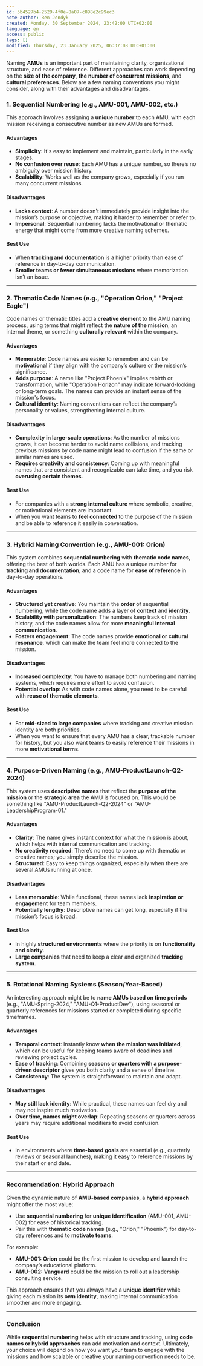```yaml
---
id: 5b4527b4-2529-4f0e-8a07-c898e2c99ec3
note-author: Ben Jendyk
created: Monday, 30 September 2024, 23:42:00 UTC+02:00
language: en
access: public
tags: []
modified: Thursday, 23 January 2025, 06:37:08 UTC+01:00
---
```


Naming **AMUs** is an important part of maintaining clarity, organizational structure, and ease of reference. Different approaches can work depending on the **size of the company**, **the number of concurrent missions**, and **cultural preferences**. Below are a few naming conventions you might consider, along with their advantages and disadvantages.

### **1. Sequential Numbering (e.g., AMU-001, AMU-002, etc.)**

This approach involves assigning a **unique number** to each AMU, with each mission receiving a consecutive number as new AMUs are formed.

#### **Advantages**

- **Simplicity**: It's easy to implement and maintain, particularly in the early stages.
- **No confusion over reuse**: Each AMU has a unique number, so there’s no ambiguity over mission history.
- **Scalability**: Works well as the company grows, especially if you run many concurrent missions.

#### **Disadvantages**

- **Lacks context**: A number doesn't immediately provide insight into the mission’s purpose or objective, making it harder to remember or refer to.
- **Impersonal**: Sequential numbering lacks the motivational or thematic energy that might come from more creative naming schemes.

#### **Best Use**

- When **tracking and documentation** is a higher priority than ease of reference in day-to-day communication.
- **Smaller teams or fewer simultaneous missions** where memorization isn’t an issue.

---

### **2. Thematic Code Names (e.g., "Operation Orion," "Project Eagle")**

Code names or thematic titles add a **creative element** to the AMU naming process, using terms that might reflect the **nature of the mission**, an internal theme, or something **culturally relevant** within the company.

#### **Advantages**

- **Memorable**: Code names are easier to remember and can be **motivational** if they align with the company’s culture or the mission’s significance.
- **Adds purpose**: A name like "Project Phoenix" implies rebirth or transformation, while "Operation Horizon" may indicate forward-looking or long-term goals. The names can provide an instant sense of the mission's focus.
- **Cultural identity**: Naming conventions can reflect the company’s personality or values, strengthening internal culture.

#### **Disadvantages**

- **Complexity in large-scale operations**: As the number of missions grows, it can become harder to avoid name collisions, and tracking previous missions by code name might lead to confusion if the same or similar names are used.
- **Requires creativity and consistency**: Coming up with meaningful names that are consistent and recognizable can take time, and you risk **overusing certain themes**.

#### **Best Use**

- For companies with a **strong internal culture** where symbolic, creative, or motivational elements are important.
- When you want teams to **feel connected** to the purpose of the mission and be able to reference it easily in conversation.

---

### **3. Hybrid Naming Convention (e.g., AMU-001: Orion)**

This system combines **sequential numbering** with **thematic code names**, offering the best of both worlds. Each AMU has a unique number for **tracking and documentation**, and a code name for **ease of reference** in day-to-day operations.

#### **Advantages**

- **Structured yet creative**: You maintain the **order** of sequential numbering, while the code name adds a layer of **context** and **identity**.
- **Scalability with personalization**: The numbers keep track of mission history, and the code names allow for more **meaningful internal communication**.
- **Fosters engagement**: The code names provide **emotional or cultural resonance**, which can make the team feel more connected to the mission.

#### **Disadvantages**

- **Increased complexity**: You have to manage both numbering and naming systems, which requires more effort to avoid confusion.
- **Potential overlap**: As with code names alone, you need to be careful with **reuse of thematic elements**.

#### **Best Use**

- For **mid-sized to large companies** where tracking and creative mission identity are both priorities.
- When you want to ensure that every AMU has a clear, trackable number for history, but you also want teams to easily reference their missions in more **motivational terms**.

---

### **4. Purpose-Driven Naming (e.g., AMU-ProductLaunch-Q2-2024)**

This system uses **descriptive names** that reflect the **purpose of the mission** or the **strategic area** the AMU is focused on. This would be something like "AMU-ProductLaunch-Q2-2024" or "AMU-LeadershipProgram-01."

#### **Advantages**

- **Clarity**: The name gives instant context for what the mission is about, which helps with internal communication and tracking.
- **No creativity required**: There’s no need to come up with thematic or creative names; you simply describe the mission.
- **Structured**: Easy to keep things organized, especially when there are several AMUs running at once.

#### **Disadvantages**

- **Less memorable**: While functional, these names lack **inspiration or engagement** for team members.
- **Potentially lengthy**: Descriptive names can get long, especially if the mission’s focus is broad.

#### **Best Use**

- In highly **structured environments** where the priority is on **functionality and clarity**.
- **Large companies** that need to keep a clear and organized **tracking system**.

---

### **5. Rotational Naming Systems (Season/Year-Based)**

An interesting approach might be to **name AMUs based on time periods** (e.g., "AMU-Spring-2024," "AMU-Q1-ProductDev"), using seasonal or quarterly references for missions started or completed during specific timeframes.

#### **Advantages**

- **Temporal context**: Instantly know **when the mission was initiated**, which can be useful for keeping teams aware of deadlines and reviewing project cycles.
- **Ease of tracking**: Combining **seasons or quarters with a purpose-driven descriptor** gives you both clarity and a sense of timeline.
- **Consistency**: The system is straightforward to maintain and adapt.

#### **Disadvantages**

- **May still lack identity**: While practical, these names can feel dry and may not inspire much motivation.
- **Over time, names might overlap**: Repeating seasons or quarters across years may require additional modifiers to avoid confusion.

#### **Best Use**

- In environments where **time-based goals** are essential (e.g., quarterly reviews or seasonal launches), making it easy to reference missions by their start or end date.

---

### **Recommendation: Hybrid Approach**

Given the dynamic nature of **AMU-based companies**, a **hybrid approach** might offer the most value:

- Use **sequential numbering** for **unique identification** (AMU-001, AMU-002) for ease of historical tracking.
- Pair this with **thematic code names** (e.g., "Orion," "Phoenix") for day-to-day references and to **motivate teams**.

For example:

- **AMU-001: Orion** could be the first mission to develop and launch the company’s educational platform.
- **AMU-002: Vanguard** could be the mission to roll out a leadership consulting service.

This approach ensures that you always have a **unique identifier** while giving each mission its **own identity**, making internal communication smoother and more engaging.

---

### Conclusion

While **sequential numbering** helps with structure and tracking, using **code names or hybrid approaches** can add motivation and context. Ultimately, your choice will depend on how you want your team to engage with the missions and how scalable or creative your naming convention needs to be.
